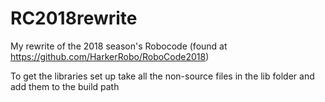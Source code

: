 # RC2018rewrite

My rewrite of the 2018 season's Robocode (found at https://github.com/HarkerRobo/RoboCode2018)

To get the libraries set up take all the non-source files in the lib folder and add them to the build path
